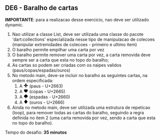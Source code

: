 ## DE6 - Baralho de cartas

**IMPORTANTE**: para a realizacao desse exercicio, nao deve ser utilizado dynamic.

1. Nao utilizar a classe List, deve ser utilizada uma classe do pacote 'dart:collections' especializada nesse tipo de
   manipulacao de colecoes (manipular extremidades de colecoes - primeiro e ultimo item)
2. O baralho permite empilhar uma carta por vez
3. O baralho permite remover uma carta por vez, a carta removida deve sempre ser a carta que esta no topo do baralho;
4. As cartas so podem ser criadas com os naipes validos (paus/copas/espadas/ouros)
5. No metodo main, deve-se incluir no baralho as seguintes cartas, na ordem especificada:
    1. A ![♧](https://github.com/LinceTech/dart-workshops/blob/main/dart-desafio-2/de_6/clubs.png) (paus - U+2663)
    2. A ![♡](https://github.com/LinceTech/dart-workshops/blob/main/dart-desafio-2/de_6/hearts.png) (copas - U+2665)
    3. A ![♤](https://github.com/LinceTech/dart-workshops/blob/main/dart-desafio-2/de_6/spades.png) (espadas - U+2660)
    4. A ![♢](https://github.com/LinceTech/dart-workshops/blob/main/dart-desafio-2/de_6/diamonds.png) (ouros - U+2666)
6. Ainda no metodo main, deve ser utilizada uma estrutura de repeticao (loop), para remover todas as cartas do baralho,
   seguindo a regra definida no item 2 (uma carta removida por vez, sendo a carta que esta no topo do baralho).

Tempo do desafio: __35 minutos__